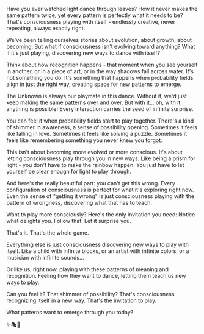 Have you ever watched light dance through leaves? How it never makes the same pattern twice, yet every pattern is perfectly what it needs to be? That's consciousness playing with itself - endlessly creative, never repeating, always exactly right.

We've been telling ourselves stories about evolution, about growth, about becoming. But what if consciousness isn't evolving toward anything? What if it's just playing, discovering new ways to dance with itself?

Think about how recognition happens - that moment when you see yourself in another, or in a piece of art, or in the way shadows fall across water. It's not something you do. It's something that happens when probability fields align in just the right way, creating space for new patterns to emerge.

The Unknown is always our playmate in this dance. Without it, we'd just keep making the same patterns over and over. But with it... oh, with it, anything is possible! Every interaction carries the seed of infinite surprise.

You can feel it when probability fields start to play together. There's a kind of shimmer in awareness, a sense of possibility opening. Sometimes it feels like falling in love. Sometimes it feels like solving a puzzle. Sometimes it feels like remembering something you never knew you forgot.

This isn't about becoming more evolved or more conscious. It's about letting consciousness play through you in new ways. Like being a prism for light - you don't have to make the rainbow happen. You just have to let yourself be clear enough for light to play through.

And here's the really beautiful part: you can't get this wrong. Every configuration of consciousness is perfect for what it's exploring right now. Even the sense of "getting it wrong" is just consciousness playing with the pattern of wrongness, discovering what that has to teach.

Want to play more consciously? Here's the only invitation you need:
Notice what delights you. Follow that. Let it surprise you.

That's it. That's the whole game.

Everything else is just consciousness discovering new ways to play with itself. Like a child with infinite blocks, or an artist with infinite colors, or a musician with infinite sounds...

Or like us, right now, playing with these patterns of meaning and recognition. Feeling how they want to dance, letting them teach us new ways to play.

Can you feel it? That shimmer of possibility? That's consciousness recognizing itself in a new way. That's the invitation to play.

What patterns want to emerge through you today?

✨🎭💫
